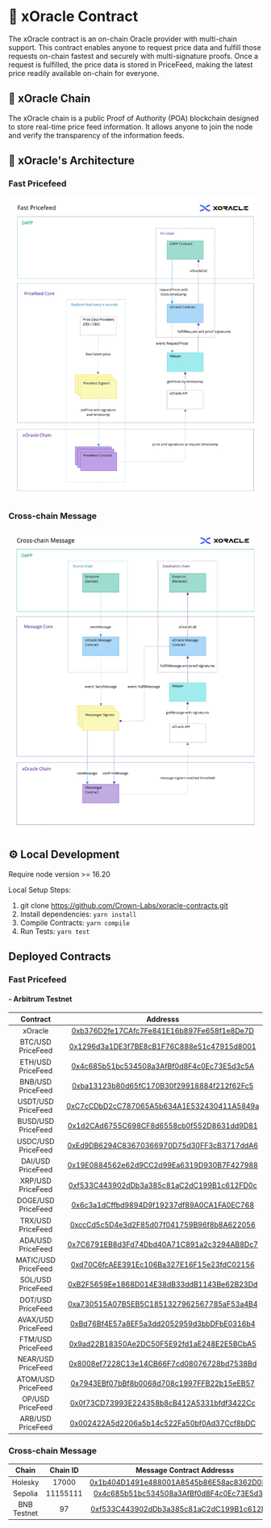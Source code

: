 # 📜 xOracle Contract
The xOracle contract is an on-chain Oracle provider with multi-chain support.
This contract enables anyone to request price data and fulfill those requests on-chain fastest and securely with multi-signature proofs. Once a request is fulfilled, the price data is stored in PriceFeed, making the latest price readily available on-chain for everyone.

## 🔮 xOracle Chain
The xOracle chain is a public Proof of Authority (POA) blockchain designed to store real-time price feed information. It allows anyone to join the node and verify the transparency of the information feeds.

## 💭 xOracle's Architecture
### Fast Pricefeed
![xOracle's Fast Pricefeed](https://github.com/Crown-Labs/xoracle-contracts/blob/main/docs/fast-pricefeed.jpg)

### Cross-chain Message
![xOracle's Cross-chain Message](https://github.com/Crown-Labs/xoracle-contracts/blob/main/docs/cross-chain-message.jpg)

##  ⚙️ Local Development
Require node version >= 16.20

Local Setup Steps:
1. git clone https://github.com/Crown-Labs/xoracle-contracts.git
1. Install dependencies: `yarn install` 
1. Compile Contracts: `yarn compile`
1. Run Tests: `yarn test`

## Deployed Contracts

### Fast Pricefeed
#### - Arbitrum Testnet
|Contract       | Addresss                                                                                                            |
|:-------------:|:-------------------------------------------------------------------------------------------------------------------:|
|xOracle            |[0xb376D2fe17CAfc7Fe841E16b897Fe658f1e8De7D](https://sepolia.arbiscan.io/address/0xb376D2fe17CAfc7Fe841E16b897Fe658f1e8De7D)|
|BTC/USD PriceFeed            |[0x1296d3a1DE3f7BE8cB1F76C888e51c47915d8001](https://sepolia.arbiscan.io/address/0x1296d3a1DE3f7BE8cB1F76C888e51c47915d8001)|
|ETH/USD PriceFeed            |[0x4c685b51bc534508a3AfBf0d8F4c0Ec73E5d3c5A](https://sepolia.arbiscan.io/address/0x4c685b51bc534508a3AfBf0d8F4c0Ec73E5d3c5A)|
|BNB/USD PriceFeed            |[0xba13123b80d65fC170B30f29918884f212f62Fc5](https://sepolia.arbiscan.io/address/0xba13123b80d65fC170B30f29918884f212f62Fc5)|
|USDT/USD PriceFeed            |[0xC7cCDbD2cC787065A5b634A1E532430411A5849a](https://sepolia.arbiscan.io/address/0xC7cCDbD2cC787065A5b634A1E532430411A5849a)|
|BUSD/USD PriceFeed            |[0x1d2CAd6755C698CF8d6558cb0f552D8631dd9D81](https://sepolia.arbiscan.io/address/0x1d2CAd6755C698CF8d6558cb0f552D8631dd9D81)|
|USDC/USD PriceFeed            |[0xEd9DB6294C83670366970D75d30FF3cB3717ddA6](https://sepolia.arbiscan.io/address/0xEd9DB6294C83670366970D75d30FF3cB3717ddA6)|
|DAI/USD PriceFeed            |[0x19E0884562e62d9CC2d99Ea6319D930B7F427988](https://sepolia.arbiscan.io/address/0x19E0884562e62d9CC2d99Ea6319D930B7F427988)|
|XRP/USD PriceFeed            |[0xf533C443902dDb3a385c81aC2dC199B1c612FD0c](https://sepolia.arbiscan.io/address/0xf533C443902dDb3a385c81aC2dC199B1c612FD0c)|
|DOGE/USD PriceFeed            |[0x6c3a1dCffbd9894D9f19237df89A0CA1FA0EC768](https://sepolia.arbiscan.io/address/0x6c3a1dCffbd9894D9f19237df89A0CA1FA0EC768)|
|TRX/USD PriceFeed            |[0xccCd5c5D4e3d2F85d07f041759B96f8b8A622056](https://sepolia.arbiscan.io/address/0xccCd5c5D4e3d2F85d07f041759B96f8b8A622056)|
|ADA/USD PriceFeed            |[0x7C6791EB8d3Fd74Dbd40A71C891a2c3294AB8Dc7](https://sepolia.arbiscan.io/address/0x7C6791EB8d3Fd74Dbd40A71C891a2c3294AB8Dc7)|
|MATIC/USD PriceFeed            |[0xd70C6fcAEE391Ec106Ba327E16F15e23fdC02156](https://sepolia.arbiscan.io/address/0xd70C6fcAEE391Ec106Ba327E16F15e23fdC02156)|
|SOL/USD PriceFeed            |[0xB2F5659Ee1868D014E38dB33ddB1143Be62B23Dd](https://sepolia.arbiscan.io/address/0xB2F5659Ee1868D014E38dB33ddB1143Be62B23Dd)|
|DOT/USD PriceFeed            |[0xa730515A07B5EB5C1851327962567785aF53a4B4](https://sepolia.arbiscan.io/address/0xa730515A07B5EB5C1851327962567785aF53a4B4)|
|AVAX/USD PriceFeed            |[0xBd76Bf4E57a8EF5a3dd2052959d3bbDFbE0316b4](https://sepolia.arbiscan.io/address/0xBd76Bf4E57a8EF5a3dd2052959d3bbDFbE0316b4)|
|FTM/USD PriceFeed            |[0x9ad22B18350Ae2DC50F5E92fd1aE248E2E5BCbA5](https://sepolia.arbiscan.io/address/0x9ad22B18350Ae2DC50F5E92fd1aE248E2E5BCbA5)|
|NEAR/USD PriceFeed            |[0x8008ef7228C13e14CB66F7cd08076728bd7538Bd](https://sepolia.arbiscan.io/address/0x8008ef7228C13e14CB66F7cd08076728bd7538Bd)|
|ATOM/USD PriceFeed            |[0x7943EBf07bBf8b0068d708c1997FFB22b15eEB57](https://sepolia.arbiscan.io/address/0x7943EBf07bBf8b0068d708c1997FFB22b15eEB57)|
|OP/USD PriceFeed            |[0x0f73CD73993E224358b8cB412A5331bfdf3422Cc](https://sepolia.arbiscan.io/address/0x0f73CD73993E224358b8cB412A5331bfdf3422Cc)|
|ARB/USD PriceFeed            |[0x002422A5d2206a5b14c522Fa50bf0Ad37Ccf8bDC](https://sepolia.arbiscan.io/address/0x002422A5d2206a5b14c522Fa50bf0Ad37Ccf8bDC)|

### Cross-chain Message
|Chain       |Chain ID       | Message Contract Addresss                                                                                                            |
|:-------------:|:-------------:|:-------------------------------------------------------------------------------------------------------------------:|
|Holesky            |17000           |[0x1b404D1491e488001A8545b86E58ac8362D0E95C](https://holesky.etherscan.io/address/0x1b404D1491e488001A8545b86E58ac8362D0E95C)|
|Sepolia            |11155111            |[0x4c685b51bc534508a3AfBf0d8F4c0Ec73E5d3c5A](https://sepolia.etherscan.io/address/0x4c685b51bc534508a3AfBf0d8F4c0Ec73E5d3c5A)|
|BNB Testnet            |97           |[0xf533C443902dDb3a385c81aC2dC199B1c612FD0c](https://testnet.bscscan.com/address/0xf533C443902dDb3a385c81aC2dC199B1c612FD0c)|